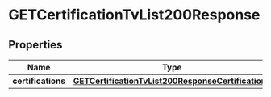 

# GETCertificationTvList200Response


## Properties

| Name | Type | Description | Notes |
|------------ | ------------- | ------------- | -------------|
|**certifications** | [**GETCertificationTvList200ResponseCertifications**](GETCertificationTvList200ResponseCertifications.md) |  |  [optional] |




